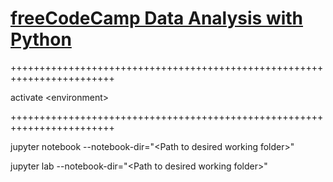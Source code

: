 # [freeCodeCamp Data Analysis with Python](https://www.youtube.com/watch?v=r-uOLxNrNk8)
++++++++++++++++++++++++++++++++++++++++++++++++++++++++++++++++++++++++

activate \<environment\>

++++++++++++++++++++++++++++++++++++++++++++++++++++++++++++++++++++++++

jupyter notebook --notebook-dir="\<Path to desired working folder\>"

jupyter lab --notebook-dir="\<Path to desired working folder\>"